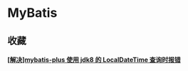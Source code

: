# MyBatis

## 收藏

#### [[解决]mybatis-plus 使用 jdk8 的 LocalDateTime 查询时报错](https://blog.csdn.net/pomer_huang/article/details/78739893)
